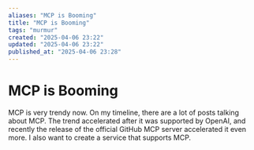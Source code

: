 ```yaml
---
aliases: "MCP is Booming"
title: "MCP is Booming"
tags: "murmur"
created: "2025-04-06 23:22"
updated: "2025-04-06 23:22"
published_at: "2025-04-06 23:28"
---
```


# MCP is Booming

MCP is very trendy now. On my timeline, there are a lot of posts talking about MCP. The trend accelerated after it was supported by OpenAI, and recently the release of the official GitHub MCP server accelerated it even more. I also want to create a service that supports MCP.